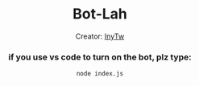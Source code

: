 <div align="center">
    <h1 id="Bot-lah">Bot-Lah</h1>

Creator: [InyTw](https://youtube.com/@InyTw87)

<h3>if you use vs code to turn on the bot, plz type:</h3>

```bash
node index.js
```

</div>